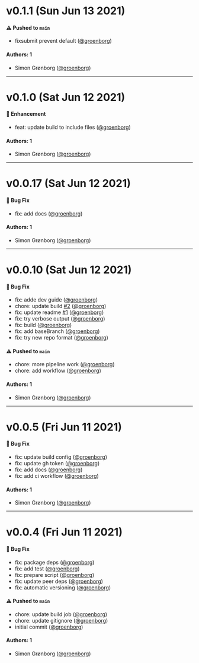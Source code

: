 # v0.1.1 (Sun Jun 13 2021)

#### ⚠️ Pushed to `main`

- fixsubmit prevent default ([@groenborg](https://github.com/groenborg))

#### Authors: 1

- Simon Grønborg ([@groenborg](https://github.com/groenborg))

---

# v0.1.0 (Sat Jun 12 2021)

#### 🚀 Enhancement

- feat: update build to include files ([@groenborg](https://github.com/groenborg))

#### Authors: 1

- Simon Grønborg ([@groenborg](https://github.com/groenborg))

---

# v0.0.17 (Sat Jun 12 2021)

#### 🐛 Bug Fix

- fix: add docs ([@groenborg](https://github.com/groenborg))

#### Authors: 1

- Simon Grønborg ([@groenborg](https://github.com/groenborg))

---

# v0.0.10 (Sat Jun 12 2021)

#### 🐛 Bug Fix

- fix: adde dev guide ([@groenborg](https://github.com/groenborg))
- chore: update build [#2](https://github.com/code-is-key/reform/pull/2) ([@groenborg](https://github.com/groenborg))
- fix: update readme [#1](https://github.com/code-is-key/reform/pull/1) ([@groenborg](https://github.com/groenborg))
- fix: try verbose output ([@groenborg](https://github.com/groenborg))
- fix: build ([@groenborg](https://github.com/groenborg))
- fix: add baseBranch ([@groenborg](https://github.com/groenborg))
- fix: try new repo format ([@groenborg](https://github.com/groenborg))

#### ⚠️ Pushed to `main`

- chore: more pipeline work ([@groenborg](https://github.com/groenborg))
- chore: add workflow ([@groenborg](https://github.com/groenborg))

#### Authors: 1

- Simon Grønborg ([@groenborg](https://github.com/groenborg))

---

# v0.0.5 (Fri Jun 11 2021)

#### 🐛 Bug Fix

- fix: update build config ([@groenborg](https://github.com/groenborg))
- fix: update gh token ([@groenborg](https://github.com/groenborg))
- fix: add docs ([@groenborg](https://github.com/groenborg))
- fix: add ci workflow ([@groenborg](https://github.com/groenborg))

#### Authors: 1

- Simon Grønborg ([@groenborg](https://github.com/groenborg))

---

# v0.0.4 (Fri Jun 11 2021)

#### 🐛 Bug Fix

- fix: package deps ([@groenborg](https://github.com/groenborg))
- fix: add test ([@groenborg](https://github.com/groenborg))
- fix: prepare script ([@groenborg](https://github.com/groenborg))
- fix: update peer deps ([@groenborg](https://github.com/groenborg))
- fix: automatic versioning ([@groenborg](https://github.com/groenborg))

#### ⚠️ Pushed to `main`

- chore: update build job ([@groenborg](https://github.com/groenborg))
- chore: update gitignore ([@groenborg](https://github.com/groenborg))
- initial commit ([@groenborg](https://github.com/groenborg))

#### Authors: 1

- Simon Grønborg ([@groenborg](https://github.com/groenborg))
